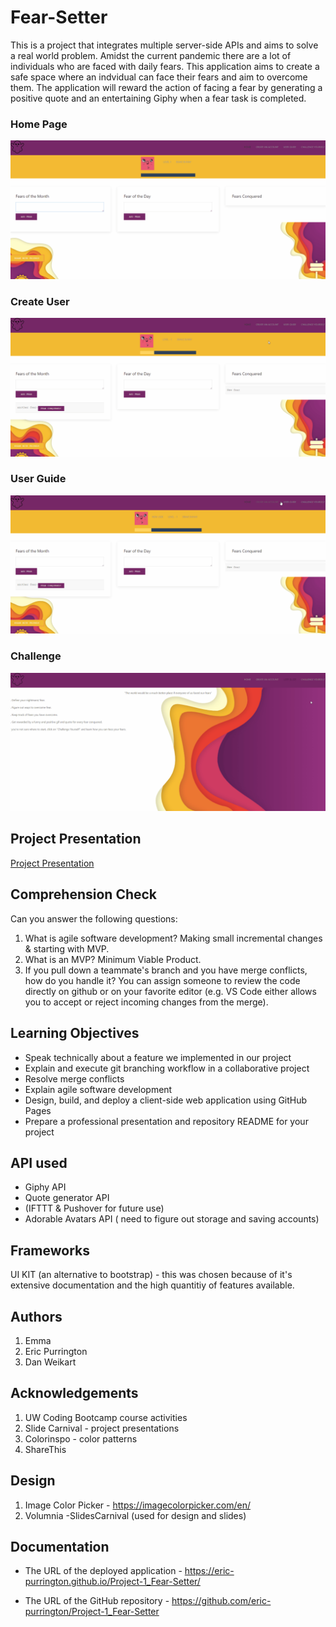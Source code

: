 # Fear-Setter

This is a project that integrates multiple server-side APIs and aims to solve a real world problem. Amidst the current pandemic there are a lot of individuals who are faced with daily fears. This application aims to create a safe space where an indvidual can face their fears and aim to overcome them. The application will reward the action of facing a fear by generating a positive quote and an entertaining Giphy when a fear task is completed. 

### Home Page
![Home Page](Develop/Style/Fear_Setting_Home.gif)

### Create User
![Home Page](Develop/Style/Fear_Setting_Create_Account.gif)

### User Guide
![Home Page](Develop/Style/Fear_Setting_User_Guide.gif)

### Challenge
![Home Page](Develop/Style/Fear_Setting_Challenge.gif)



## Project Presentation

[Project Presentation](https://docs.google.com/presentation/d/1jHOT-nh048uuWxn0Bx-Eeh37WNfCbdo3fWs7bjLh_Qo/edit?usp=sharing)



## Comprehension Check
Can you answer the following questions:
1. What is agile software development? 
Making small incremental changes & starting with MVP. 
2. What is an MVP? 
Minimum Viable Product. 
3. If you pull down a teammate's branch and you have merge conflicts, how do you handle it? 
You can assign someone to review the code directly on github or on your favorite editor (e.g. VS Code either allows you to accept or reject incoming changes from the merge).


## Learning Objectives

* Speak technically about a feature we implemented in our project
* Explain and execute git branching workflow in a collaborative project
* Resolve merge conflicts
* Explain agile software development
* Design, build, and deploy a client-side web application using GitHub Pages
* Prepare a professional presentation and repository README for your project


## API used 

* Giphy API
* Quote generator API 
* (IFTTT & Pushover for future use)
* Adorable Avatars API ( need to figure out storage and saving accounts)



## Frameworks 

UI KIT (an alternative to bootstrap) - this was chosen because of it's extensive documentation and the high quantitiy of features available. 


## Authors
1. Emma
2. Eric Purrington
3. Dan Weikart 

## Acknowledgements
1. UW Coding Bootcamp course activities
2. Slide Carnival - project presentations 
3. Colorinspo - color patterns 
4. ShareThis


## Design 
1. Image Color Picker - https://imagecolorpicker.com/en/
2. Volumnia -SlidesCarnival (used for design and slides)



## Documentation

* The URL of the deployed application - https://eric-purrington.github.io/Project-1_Fear-Setter/

* The URL of the GitHub repository  - https://github.com/eric-purrington/Project-1_Fear-Setter
